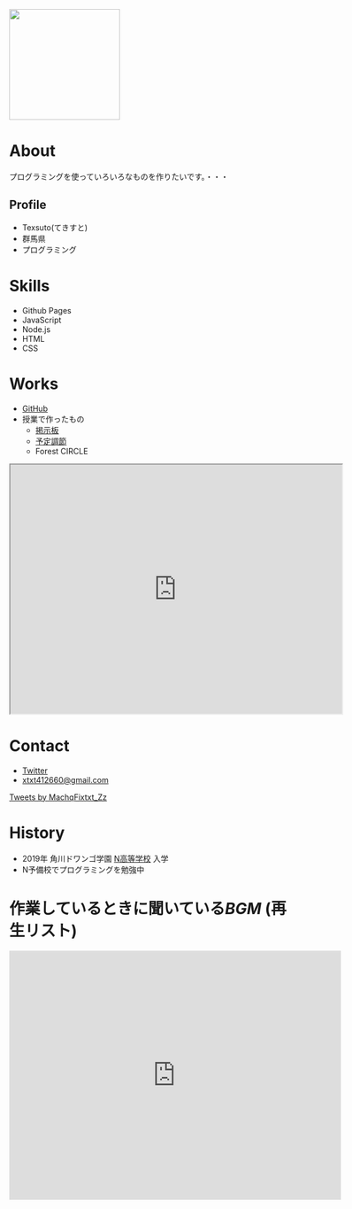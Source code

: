 <img src="https://cdn.discordapp.com/attachments/622710294426288138/775280223201132574/Frisk_profile.png" width="200">

# About
プログラミングを使っていろいろなものを作りたいです。・・・

## Profile
- Texsuto(てきすと)
- 群馬県
- プログラミング

# Skills
- Github Pages
- JavaScript
- Node.js
- HTML
- CSS

# Works
- [GitHub](https://github.com/tqkapL)
- 授業で作ったもの
  - [掲示板](https://fast-reaches-34858.herokuapp.com/posts)
  - [予定調節](https://still-dawn-64234.herokuapp.com/)
  - Forest CIRCLE
<iframe src="https://www.openprocessing.org/sketch/902224/embed/" width="600" height="450"></iframe>

# Contact
- [Twitter](https://twitter.com/Machqtxt_Zz)
- xtxt412660@gmail.com

<a class="twitter-timeline" data-width="700" data-height="800" data-theme="dark" href="https://twitter.com/Machqtxt_Zz">Tweets by MachqFixtxt_Zz</a> <script async src="https://platform.twitter.com/widgets.js" charset="utf-8"></script>

# History
- 2019年 角川ドワンゴ学園 [N高等学校](https://nnn.ed.jp/) 入学
- N予備校でプログラミングを勉強中

# 作業しているときに聞いている*BGM* (再生リスト)
<iframe width="600" height="450" src="https://www.youtube.com/embed/videoseries?list=PLnaAnWln0K3z8tvdl45HF44jRz8s9l0e7" frameborder="0" allow="accelerometer; autoplay; encrypted-media; gyroscope; picture-in-picture" allowfullscreen></iframe>
